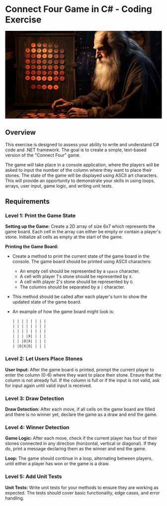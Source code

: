 # Connect Four Game in C# - Coding Exercise

![Hero image](hero.png)

## Overview

This exercise is designed to assess your ability to write and understand C# code and .NET framework. The goal is to create a simple, text-based version of the "Connect Four" game. 

The game will take place in a console application, where the players will be asked to input the number of the column where they want to place their stones. The state of the game will be displayed using ASCII art characters. This will provide an opportunity to demonstrate your skills in using loops, arrays, user input, game logic, and writing unit tests.

## Requirements

### Level 1: Print the Game State

**Setting up the Game:** Create a 2D array of size 6x7 which represents the game board. Each cell in the array can either be empty or contain a player's stone. Initialize all cells as empty at the start of the game.

**Printing the Game Board:**
- Create a method to print the current state of the game board in the console. The game board should be printed using ASCII characters:
    - An empty cell should be represented by a `space` character.
    - A cell with player 1's stone should be represented by `X`.
    - A cell with player 2's stone should be represented by `O`.
    - The columns should be separated by a `|` character.
- This method should be called after each player's turn to show the updated state of the game board.
- An example of how the game board might look is:

    ```
    | | | | | | | |
    | | | | | | | |
    | | | | | | | |
    | | | |X| | | |
    | | |O|X| | | |
    | |O|X|O| | | |
    ```

### Level 2: Let Users Place Stones

**User Input:** After the game board is printed, prompt the current player to enter the column (0-6) where they want to place their stone. Ensure that the column is not already full. If the column is full or if the input is not valid, ask for input again until valid input is received.

### Level 3: Draw Detection

**Draw Detection:** After each move, if all cells on the game board are filled and there is no winner yet, declare the game as a draw and end the game.

### Level 4: Winner Detection

**Game Logic:** After each move, check if the current player has four of their stones connected in any direction (horizontal, vertical or diagonal). If they do, print a message declaring them as the winner and end the game.
    
**Loop:** The game should continue in a loop, alternating between players, until either a player has won or the game is a draw.

### Level 5: Add Unit Tests

**Unit Tests:** Write unit tests for your methods to ensure they are working as expected. The tests should cover basic functionality, edge cases, and error handling.
